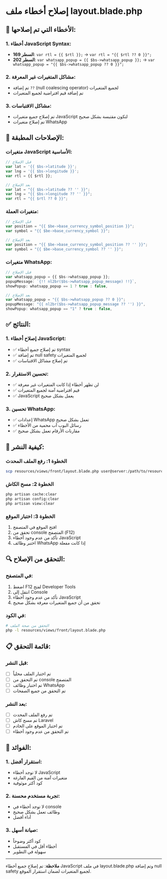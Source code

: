 # إصلاح أخطاء ملف layout.blade.php

## 🐛 الأخطاء التي تم إصلاحها:

### 1. أخطاء JavaScript Syntax:
- **السطر 169**: `var rtl = {{ $rtl }};` → `var rtl = "{{ $rtl ?? 0 }}";`
- **السطر 202**: `var whatsapp_popup = {{ $bs->whatsapp_popup }};` → `var whatsapp_popup = "{{ $bs->whatsapp_popup ?? 0 }}";`

### 2. مشاكل المتغيرات غير المعرفة:
- تم إضافة `??` (null coalescing operator) لجميع المتغيرات
- تم إضافة قيم افتراضية لجميع المتغيرات

### 3. مشاكل الاقتباسات:
- تم إصلاح جميع متغيرات JavaScript لتكون مقتبسة بشكل صحيح
- تم إصلاح متغيرات WhatsApp

## 🔧 الإصلاحات المطبقة:

### متغيرات JavaScript الأساسية:
```javascript
// قبل الإصلاح
var lat = '{{ $bs->latitude }}';
var lng = '{{ $bs->longitude }}';
var rtl = {{ $rtl }};

// بعد الإصلاح
var lat = "{{ $bs->latitude ?? '' }}";
var lng = "{{ $bs->longitude ?? '' }}";
var rtl = "{{ $rtl ?? 0 }}";
```

### متغيرات العملة:
```javascript
// قبل الإصلاح
var position = "{{ $be->base_currency_symbol_position }}";
var symbol = "{{ $be->base_currency_symbol }}";

// بعد الإصلاح
var position = "{{ $be->base_currency_symbol_position ?? '' }}";
var symbol = "{{ $be->base_currency_symbol ?? '' }}";
```

### متغيرات WhatsApp:
```javascript
// قبل الإصلاح
var whatsapp_popup = {{ $bs->whatsapp_popup }};
popupMessage: `{!! nl2br($bs->whatsapp_popup_message) !!}`,
showPopup: whatsapp_popup == 1 ? true : false,

// بعد الإصلاح
var whatsapp_popup = "{{ $bs->whatsapp_popup ?? 0 }}";
popupMessage: "{{ nl2br($bs->whatsapp_popup_message ?? '') }}",
showPopup: whatsapp_popup == "1" ? true : false,
```

## ✅ النتائج:

### 1. إصلاح أخطاء JavaScript:
- ✅ تم إصلاح جميع أخطاء syntax
- ✅ تم إضافة null safety لجميع المتغيرات
- ✅ تم إصلاح مشاكل الاقتباسات

### 2. تحسين الاستقرار:
- ✅ لن تظهر أخطاء إذا كانت المتغيرات غير معرفة
- ✅ قيم افتراضية آمنة لجميع المتغيرات
- ✅ JavaScript يعمل بشكل صحيح

### 3. تحسين WhatsApp:
- ✅ إعدادات WhatsApp تعمل بشكل صحيح
- ✅ رسائل البوب أب محمية من الأخطاء
- ✅ مقارنات الأرقام تعمل بشكل صحيح

## 🚀 كيفية النشر:

### الخطوة 1: رفع الملف المحدث
```bash
scp resources/views/front/layout.blade.php user@server:/path/to/resources/views/front/
```

### الخطوة 2: مسح الكاش
```bash
php artisan cache:clear
php artisan config:clear
php artisan view:clear
```

### الخطوة 3: اختبار الموقع
1. افتح الموقع في المتصفح
2. تحقق من console المتصفح (F12)
3. تأكد من عدم وجود أخطاء JavaScript
4. اختبر وظائف WhatsApp إذا كانت مفعلة

## 🔍 التحقق من الإصلاح:

### في المتصفح:
1. اضغط F12 لفتح Developer Tools
2. انتقل إلى Console
3. تأكد من عدم وجود أخطاء JavaScript
4. تحقق من أن جميع المتغيرات معرفة بشكل صحيح

### في الكود:
```bash
# التحقق من صحة الملف
php -l resources/views/front/layout.blade.php
```

## 📋 قائمة التحقق:

### قبل النشر:
- [ ] تم اختبار الملف محلياً
- [ ] تم التحقق من console المتصفح
- [ ] تم اختبار وظائف WhatsApp
- [ ] تم التحقق من جميع الصفحات

### بعد النشر:
- [ ] تم رفع الملف المحدث
- [ ] تم مسح كاش Laravel
- [ ] تم اختبار الموقع على الخادم
- [ ] تم التحقق من عدم وجود أخطاء

## 🎯 الفوائد:

### 1. استقرار أفضل:
- لا توجد أخطاء JavaScript
- متغيرات آمنة من القيم الفارغة
- كود أكثر موثوقية

### 2. تجربة مستخدم محسنة:
- لا توجد أخطاء في console
- وظائف تعمل بشكل صحيح
- أداء أفضل

### 3. صيانة أسهل:
- كود أكثر وضوحاً
- أخطاء أقل في المستقبل
- سهولة في التطوير

---

**ملاحظة**: تم إصلاح جميع أخطاء JavaScript في ملف layout.blade.php وتم إضافة null safety لجميع المتغيرات لضمان استقرار الموقع. 